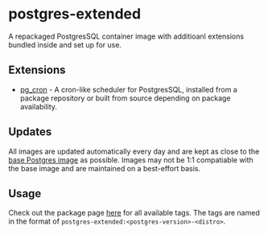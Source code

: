# postgres-extended

A repackaged PostgresSQL container image with additioanl extensions bundled inside and set up for use.

## Extensions
- [pg_cron](https://github.com/citusdata/pg_cron) - A cron-like scheduler for PostgresSQL, installed from a package repository or built from source depending on package availability.

## Updates

All images are updated automatically every day and are kept as close to the [base Postgres image](https://hub.docker.com/_/postgres) as possible. Images may not be 1:1 compatiable with the base image and are maintained on a best-effort basis.

## Usage

Check out the package page [here](https://github.com/Blooym/postgres-extended/pkgs/container/postgres-extended/versions?filters%5Bversion_type%5D=tagged) for all available tags. The tags are named in the format of `postgres-extended:<postgres-version>-<distro>`.
